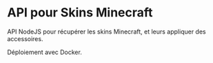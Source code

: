 # API pour Skins Minecraft

API NodeJS pour récupérer les skins Minecraft, et leurs appliquer des accessoires.

Déploiement avec Docker.
